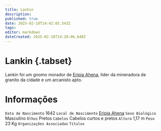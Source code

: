 ```yaml
---
title: Lankin
description: 
published: true
date: 2025-02-18T14:42:03.543Z
tags: 
editor: markdown
dateCreated: 2025-02-18T14:28:06.640Z
---
```


# Lankin {.tabset}
Lankin foi um gnomo morador de [Eripia Ahena](/lugares/plano-material/drafeon/sudoeste-de-drafeon/eripia-ahena), líder da mineradora de granito da cidade e um arcanisto apto.

# Informações
`Data de Nascimento` 1642
`Local de Nascimento` [Eripia Ahena](/lugares/plano-material/drafeon/sudoeste-de-drafeon/eripia-ahena)
`Sexo Biológico` Masculino
`Olhos` Pretos
`Cabelos` Cabelos curtos e pretos
`Altura` 1,17 m
`Peso` 23 Kg
`Organizações Associadas`
`Títulos`